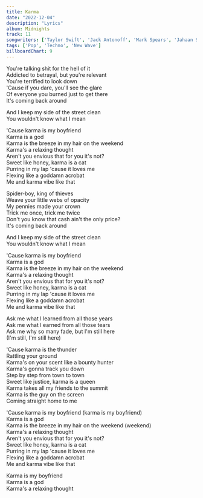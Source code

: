 ```yaml
---
title: Karma
date: "2022-12-04"
description: "Lyrics"
album: Midnights
track: 11
songwriters: ['Taylor Swift', 'Jack Antonoff', 'Mark Spears', 'Jahaan Sweet', 'Keanu Torres' ]
tags: ['Pop', 'Techno', 'New Wave']
billboardChart: 9
---
```

<p className="verse-one">
You're talking shit for the hell of it <br />
Addicted to betrayal, but you're relevant <br />
You're terrified to look down <br />
'Cause if you dare, you'll see the glare <br />
Of everyone you burned just to get there <br />
It's coming back around <br />
</p>
<p className="pre-chorus">
And I keep my side of the street clean <br />
You wouldn't know what I mean <br />
</p>
<p className="chorus">
'Cause karma is my boyfriend <br />
Karma is a god <br />
Karma is the breeze in my hair on the weekend <br />
Karma's a relaxing thought <br />
Aren't you envious that for you it's not? <br />
Sweet like honey, karma is a cat <br />
Purring in my lap 'cause it loves me <br />
Flexing like a goddamn acrobat <br />
Me and karma vibe like that <br />
</p>
<p className="verse-two">
Spider-boy, king of thieves <br />
Weave your little webs of opacity <br />
My pennies made your crown <br />
Trick me once, trick me twice <br />
Don't you know that cash ain't the only price? <br />
It's coming back around <br />
</p>
<p className="pre-chorus">
And I keep my side of the street clean <br />
You wouldn't know what I mean <br />
</p>
<p className="chorus">
'Cause karma is my boyfriend <br />
Karma is a god <br />
Karma is the breeze in my hair on the weekend <br />
Karma's a relaxing thought <br />
Aren't you envious that for you it's not? <br />
Sweet like honey, karma is a cat <br />
Purring in my lap 'cause it loves me <br />
Flexing like a goddamn acrobat <br />
Me and karma vibe like that <br />
</p>
<p className="bridge">
Ask me what I learned from all those years <br />
Ask me what I earned from all those tears <br />
Ask me why so many fade, but I'm still here <br />
(I'm still, I'm still here) <br />
</p>
<p className="breakdown">
'Cause karma is the thunder <br />
Rattling your ground <br />
Karma's on your scent like a bounty hunter <br />
Karma's gonna track you down <br />
Step by step from town to town <br />
Sweet like justice, karma is a queen <br />
Karma takes all my friends to the summit <br />
Karma is the guy on the screen <br />
Coming straight home to me <br />
</p>
<p className="chorus">
'Cause karma is my boyfriend (karma is my boyfriend) <br />
Karma is a god <br />
Karma is the breeze in my hair on the weekend (weekend) <br />
Karma's a relaxing thought <br />
Aren't you envious that for you it's not? <br />
Sweet like honey, karma is a cat <br />
Purring in my lap 'cause it loves me <br />
Flexing like a goddamn acrobat <br />
Me and karma vibe like that <br />
</p>
<p className="outro">
Karma is my boyfriend <br />
Karma is a god <br />
Karma's a relaxing thought <br />
</p>
